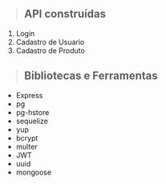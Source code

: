 > ## API construídas

1. Login 
2. Cadastro de Usuario
3. Cadastro de Produto

> ## Bibliotecas e Ferramentas

* Express
* pg
* pg-hstore
* sequelize
* yup
* bcrypt
* multer
* JWT
* uuid
* mongoose


